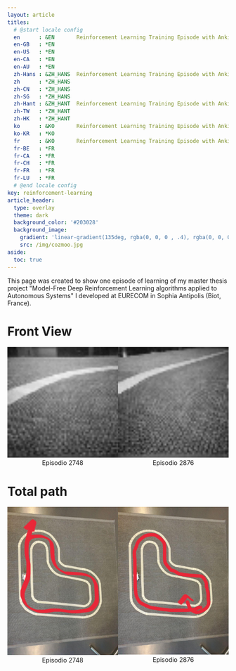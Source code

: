 ```yaml
---
layout: article
titles:
  # @start locale config
  en      : &EN       Reinforcement Learning Training Episode with Anki Cozmo
  en-GB   : *EN
  en-US   : *EN
  en-CA   : *EN
  en-AU   : *EN
  zh-Hans : &ZH_HANS  Reinforcement Learning Training Episode with Anki Cozmo
  zh      : *ZH_HANS
  zh-CN   : *ZH_HANS
  zh-SG   : *ZH_HANS
  zh-Hant : &ZH_HANT  Reinforcement Learning Training Episode with Anki Cozmo
  zh-TW   : *ZH_HANT
  zh-HK   : *ZH_HANT
  ko      : &KO       Reinforcement Learning Training Episode with Anki Cozmo
  ko-KR   : *KO
  fr      : &KO       Reinforcement Learning Training Episode with Anki Cozmo
  fr-BE   : *FR
  fr-CA   : *FR
  fr-CH   : *FR
  fr-FR   : *FR
  fr-LU   : *FR
  # @end locale config
key: reinforcement-learning
article_header:
  type: overlay
  theme: dark
  background_color: '#203028'
  background_image:
    gradient: 'linear-gradient(135deg, rgba(0, 0, 0 , .4), rgba(0, 0, 0, .4))'
    src: /img/cozmoo.jpg
aside:
  toc: true
---
```


This page was created to show one episode of learning of my master thesis project "Model-Free Deep Reinforcement Learning algorithms applied to Autonomous Systems" I developed at EURECOM in Sophia Antipolis (Biot, France).

# Front View

<div align="center" style="display:flex;flex-direction:row;justify-content:space-around;">
<div>
<img src="img/episode_2748.gif" style="width:300px;max-width:100%;height:auto;">
<div>Episodio 2748</div>
</div>
<div>
<img src="img/episode_2876.gif" style="width:300px;max-width:100%;height:auto;">
<div>Episodio 2876</div>
</div>
</div>

# Total path

<div align="center" style="display:flex;flex-direction:row;justify-content:space-around;">
<div>
<img src="img/episode_up_2748.jpg" style="width:300px;max-width:100%;height:auto;">
<div>Episodio 2748</div>
</div>
<div>
<img src="img/episode_up_2876.jpg" style="width:300px;max-width:100%;height:auto;">
<div>Episodio 2876</div>
</div>
</div>